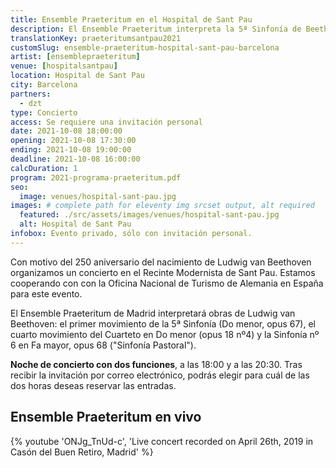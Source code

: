```yaml
---
title: Ensemble Praeteritum en el Hospital de Sant Pau
description: El Ensemble Praeteritum interpreta la 5ª Sinfonía de Beethoven (Do menor, opus 67) y la Sinfonía nº 6 en Fa mayor, opus 68 (Pastoral) en el antiguo complejo del Hospital de Sant Pau.
translationKey: praeteritumsantpau2021
customSlug: ensemble-praeteritum-hospital-sant-pau-barcelona
artist: [ensemblepraeteritum]
venue: [hospitalsantpau]
location: Hospital de Sant Pau
city: Barcelona
partners:
  - dzt
type: Concierto
access: Se requiere una invitación personal
date: 2021-10-08 18:00:00
opening: 2021-10-08 17:30:00
ending: 2021-10-08 19:00:00
deadline: 2021-10-08 16:00:00
calcDuration: 1
program: 2021-programa-praeteritum.pdf
seo:
  image: venues/hospital-sant-pau.jpg
images: # complete path for eleventy img srcset output, alt required
  featured: ./src/assets/images/venues/hospital-sant-pau.jpg
  alt: Hospital de Sant Pau
infobox: Evento privado, sólo con invitación personal.
---
```


Con motivo del 250 aniversario del nacimiento de Ludwig van Beethoven organizamos un concierto en el Recinte Modernista de Sant Pau.
Estamos cooperando con con la Oficina Nacional de Turismo de Alemania en España para este evento.

El Ensemble Praeteritum de Madrid interpretará obras de Ludwig van Beethoven: el primer movimiento de la 5ª Sinfonía (Do menor, opus 67), el cuarto movimiento del Cuarteto en Do menor (opus 18 nº4) y la Sinfonía nº 6 en Fa mayor, opus 68 ("Sinfonía Pastoral").

**Noche de concierto con dos funciones**, a las 18:00 y a las 20:30. Tras recibir la invitación por correo electrónico, podrás elegir para cuál de las dos horas deseas reservar las entradas.

## Ensemble Praeteritum en vivo

{% youtube 'ONJg_TnUd-c', 'Live concert recorded on April 26th, 2019 in Casón del Buen Retiro, Madrid' %}
